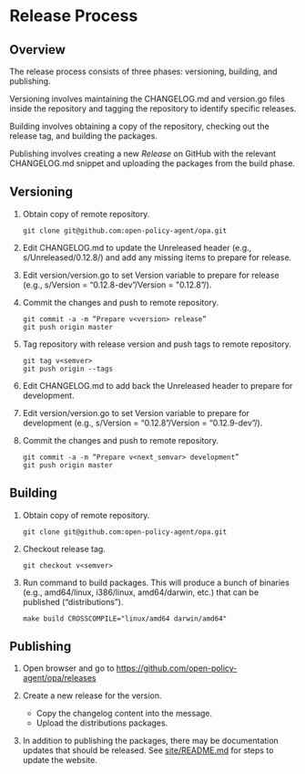 # Release Process

## Overview

The release process consists of three phases: versioning, building, and
publishing.

Versioning involves maintaining the CHANGELOG.md and version.go files inside
the repository and tagging the repository to identify specific releases.

Building involves obtaining a copy of the repository, checking out the release
tag, and building the packages.

Publishing involves creating a new *Release* on GitHub with the relevant
CHANGELOG.md snippet and uploading the packages from the build phase.

## Versioning

1. Obtain copy of remote repository.

	```
	git clone git@github.com:open-policy-agent/opa.git
	```

1. Edit CHANGELOG.md to update the Unreleased header (e.g., s/Unreleased/0.12.8/) and add any missing items to prepare for release.

1. Edit version/version.go to set Version variable to prepare for release (e.g., s/Version = “0.12.8-dev”/Version = "0.12.8”/).

1. Commit the changes and push to remote repository.

	```
	git commit -a -m “Prepare v<version> release”
	git push origin master
	```

1. Tag repository with release version and push tags to remote repository.

	```
	git tag v<semver>
	git push origin --tags
	```

1. Edit CHANGELOG.md to add back the Unreleased header to prepare for development.

1. Edit version/version.go to set Version variable to prepare for development (e.g., s/Version = “0.12.8”/Version = “0.12.9-dev”/).

1. Commit the changes and push to remote repository.

	```
	git commit -a -m “Prepare v<next_semvar> development”
	git push origin master
	```

## Building

1. Obtain copy of remote repository.

	```
	git clone git@github.com:open-policy-agent/opa.git
	```

1. Checkout release tag.

	```
	git checkout v<semver>
	```

1. Run command to build packages. This will produce a bunch of binaries (e.g., amd64/linux, i386/linux, amd64/darwin, etc.) that can be published (“distributions”).

	```
	make build CROSSCOMPILE="linux/amd64 darwin/amd64"
	```

## Publishing

1. Open browser and go to https://github.com/open-policy-agent/opa/releases

1. Create a new release for the version.
	- Copy the changelog content into the message.
	- Upload the distributions packages.

1. In addition to publishing the packages, there may be documentation updates that should be released. See [site/README.md](../site/README.md) for steps to update the website.
